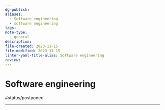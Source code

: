 ```yaml
---
dg-publish: 
aliases:
  - Software engineering
  - software engineering
tags: 
note-type:
  - general
description: 
file-created: 2023-11-15
file-modified: 2023-11-15
linter-yaml-title-alias: Software engineering
review:
---
```


# Software engineering

#status/postponed 

---

